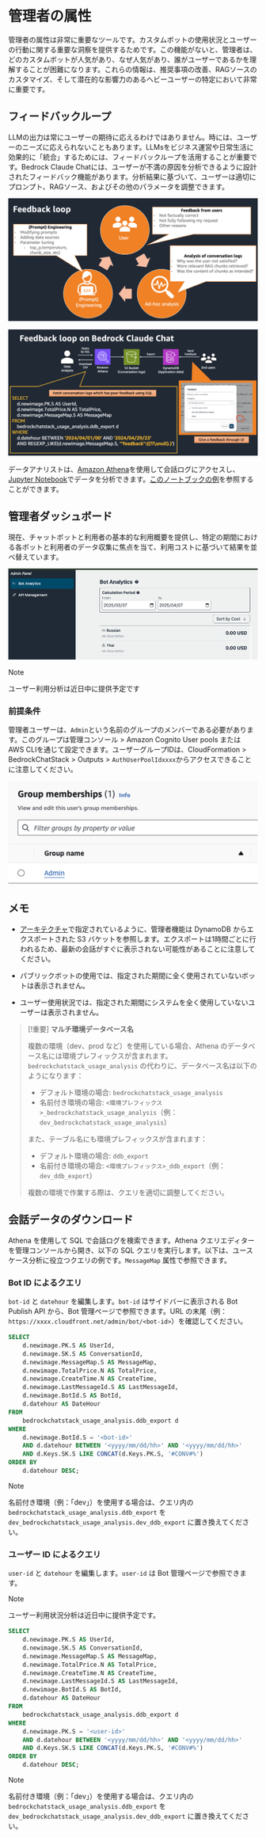 # 管理者の属性

管理者の属性は非常に重要なツールです。カスタムボットの使用状況とユーザーの行動に関する重要な洞察を提供するためです。この機能がないと、管理者は、どのカスタムボットが人気があり、なぜ人気があり、誰がユーザーであるかを理解することが困難になります。これらの情報は、推奨事項の改善、RAGソースのカスタマイズ、そして潜在的な影響力のあるヘビーユーザーの特定において非常に重要です。

## フィードバックループ

LLMの出力は常にユーザーの期待に応えるわけではありません。時には、ユーザーのニーズに応えられないこともあります。LLMsをビジネス運営や日常生活に効果的に「統合」するためには、フィードバックループを活用することが重要です。Bedrock Claude Chatには、ユーザーが不満の原因を分析できるように設計されたフィードバック機能があります。分析結果に基づいて、ユーザーは適切にプロンプト、RAGソース、およびその他のパラメータを調整できます。

![](./imgs/feedback_loop.png)

![](./imgs/feedback-using-claude-chat.png)

データアナリストは、[Amazon Athena](https://aws.amazon.com/jp/athena/)を使用して会話ログにアクセスし、[Jupyter Notebook](https://jupyter.org/)でデータを分析できます。[このノートブックの例](../examples/notebooks/feedback_analysis_example.ipynb)を参照することができます。

## 管理者ダッシュボード

現在、チャットボットと利用者の基本的な利用概要を提供し、特定の期間における各ボットと利用者のデータ収集に焦点を当て、利用コストに基づいて結果を並べ替えています。

![](./imgs/admin_bot_analytics.png)

> [!Note]
> ユーザー利用分析は近日中に提供予定です

### 前提条件

管理者ユーザーは、`Admin`という名前のグループのメンバーである必要があります。このグループは管理コンソール > Amazon Cognito User pools または AWS CLIを通じて設定できます。ユーザーグループIDは、CloudFormation > BedrockChatStack > Outputs > `AuthUserPoolIdxxxx`からアクセスできることに注意してください。

![](./imgs/group_membership_admin.png)

## メモ

- [アーキテクチャ](../README.md#architecture)で指定されているように、管理者機能は DynamoDB からエクスポートされた S3 バケットを参照します。エクスポートは1時間ごとに行われるため、最新の会話がすぐに表示されない可能性があることに注意してください。

- パブリックボットの使用では、指定された期間に全く使用されていないボットは表示されません。

- ユーザー使用状況では、指定された期間にシステムを全く使用していないユーザーは表示されません。

> [!重要]
> **マルチ環境データベース名**
>
> 複数の環境（dev、prod など）を使用している場合、Athena のデータベース名には環境プレフィックスが含まれます。`bedrockchatstack_usage_analysis` の代わりに、データベース名は以下のようになります：
>
> - デフォルト環境の場合: `bedrockchatstack_usage_analysis`
> - 名前付き環境の場合: `<環境プレフィックス>_bedrockchatstack_usage_analysis`（例：`dev_bedrockchatstack_usage_analysis`）
>
> また、テーブル名にも環境プレフィックスが含まれます：
>
> - デフォルト環境の場合: `ddb_export`
> - 名前付き環境の場合: `<環境プレフィックス>_ddb_export`（例：`dev_ddb_export`）
>
> 複数の環境で作業する際は、クエリを適切に調整してください。

## 会話データのダウンロード

Athena を使用して SQL で会話ログを検索できます。Athena クエリエディターを管理コンソールから開き、以下の SQL クエリを実行します。以下は、ユースケース分析に役立つクエリの例です。`MessageMap` 属性で参照できます。

### Bot ID によるクエリ

`bot-id` と `datehour` を編集します。`bot-id` はサイドバーに表示される Bot Publish API から、Bot 管理ページで参照できます。URL の末尾（例：`https://xxxx.cloudfront.net/admin/bot/<bot-id>`）を確認してください。

```sql
SELECT
    d.newimage.PK.S AS UserId,
    d.newimage.SK.S AS ConversationId,
    d.newimage.MessageMap.S AS MessageMap,
    d.newimage.TotalPrice.N AS TotalPrice,
    d.newimage.CreateTime.N AS CreateTime,
    d.newimage.LastMessageId.S AS LastMessageId,
    d.newimage.BotId.S AS BotId,
    d.datehour AS DateHour
FROM
    bedrockchatstack_usage_analysis.ddb_export d
WHERE
    d.newimage.BotId.S = '<bot-id>'
    AND d.datehour BETWEEN '<yyyy/mm/dd/hh>' AND '<yyyy/mm/dd/hh>'
    AND d.Keys.SK.S LIKE CONCAT(d.Keys.PK.S, '#CONV#%')
ORDER BY
    d.datehour DESC;
```

> [!Note]
> 名前付き環境（例：「dev」）を使用する場合は、クエリ内の `bedrockchatstack_usage_analysis.ddb_export` を `dev_bedrockchatstack_usage_analysis.dev_ddb_export` に置き換えてください。

### ユーザー ID によるクエリ

`user-id` と `datehour` を編集します。`user-id` は Bot 管理ページで参照できます。

> [!Note]
> ユーザー利用状況分析は近日中に提供予定です。

```sql
SELECT
    d.newimage.PK.S AS UserId,
    d.newimage.SK.S AS ConversationId,
    d.newimage.MessageMap.S AS MessageMap,
    d.newimage.TotalPrice.N AS TotalPrice,
    d.newimage.CreateTime.N AS CreateTime,
    d.newimage.LastMessageId.S AS LastMessageId,
    d.newimage.BotId.S AS BotId,
    d.datehour AS DateHour
FROM
    bedrockchatstack_usage_analysis.ddb_export d
WHERE
    d.newimage.PK.S = '<user-id>'
    AND d.datehour BETWEEN '<yyyy/mm/dd/hh>' AND '<yyyy/mm/dd/hh>'
    AND d.Keys.SK.S LIKE CONCAT(d.Keys.PK.S, '#CONV#%')
ORDER BY
    d.datehour DESC;
```

> [!Note]
> 名前付き環境（例：「dev」）を使用する場合は、クエリ内の `bedrockchatstack_usage_analysis.ddb_export` を `dev_bedrockchatstack_usage_analysis.dev_ddb_export` に置き換えてください。